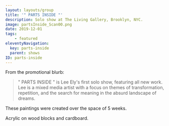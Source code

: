 ```yaml
---
layout: layouts/group
title: '" PARTS INSIDE "'
description: Solo show at The Living Gallery, Brooklyn, NYC.
image: partsInside_Scan00.png
date: 2019-12-01
tags:
    - featured
eleventyNavigation:
  key: parts-inside
  parent: shows
ID: parts-inside
---
```


<!-- note: a blank or additional tag breaks the link of library.json -->
From the promotional blurb:

> " PARTS INSIDE " is Lee Ely's first solo show, featuring all new work. Lee is a mixed media artist with a focus on themes of transformation, repetition, and the search for meaning in the absurd landscape of dreams.

These paintings were created over the space of 5 weeks.

Acrylic on wood blocks and cardboard.

<!-- Some originals available on BigCartel. -->